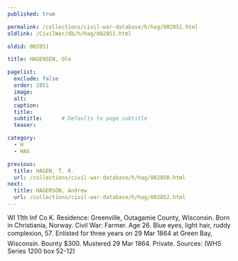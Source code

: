 ```yaml
---
published: true

permalink: /collections/civil-war-database/h/hag/002851.html
oldlink: /CivilWar/db/h/hag/002851.html

oldid: 002851

title: HAGENSEN, Ole

pagelist:
  exclude: false
  order: 2851
  image: 
  alt:
  caption:
  title:
  subtitle:      # Defaults to page subtitle
  teaser:

category: 
  - H 
  - HAG

previous:
  title: HAGEN, T. R.
  url: /collections/civil-war-database/h/hag/002850.html  
next:
  title: HAGERSON, Andrew
  url: /collections/civil-war-database/h/hag/002852.html   
---
```

WI 11th Inf Co K. Residence: Greenville, Outagamie County, Wisconsin. Born in Christiania, Norway. Civil War: Farmer. Age 26. Blue eyes, light hair, ruddy complexion, 5&#146;7&#148;. Enlisted for three years on 29 Mar 1864 at Green Bay, Wisconsin. Bounty $300. Mustered 29 Mar 1864. Private. Sources: (WHS Series 1200 box 52-12)